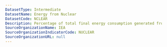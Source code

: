 ```yaml
---
DatasetType: Intermediate
DatasetName: Energy from Nuclear
DatasetCode: NCLEAR
Description: Percentage of total final energy consumption generated from Nuclear
SourceOrganizationName: IEA
SourceOrganizationIndicatorCode: NUCLEAR
SourceOrganizationURL: null
---
```


